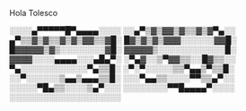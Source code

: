Hola Tolesco

░░░░▄▀▀▀▀▀█▀▄▄▄▄░░░░
░░▄▀▒▓▒▓▓▒▓▒▒▓▒▓▀▄░░
▄▀▒▒▓▒▓▒▒▓▒▓▒▓▓▒▒▓█░
█▓▒▓▒▓▒▓▓▓░░░░░░▓▓█░
█▓▓▓▓▓▒▓▒░░░░░░░░▓█░
▓▓▓▓▓▒░░░░░░░░░░░░█░
▓▓▓▓░░░░▄▄▄▄░░░▄█▄▀░
░▀▄▓░░▒▀▓▓▒▒░░█▓▒▒░░
▀▄░░░░░░░░░░░░▀▄▒▒█░
░▀░▀░░░░░▒▒▀▄▄▒▀▒▒█░
░░▀░░░░░░▒▄▄▒▄▄▄▒▒█░
░░░▀▄▄▒▒░░░░▀▀▒▒▄▀░░
░░░░░▀█▄▒▒░░░░▒▄▀░░░
░░░░░░░░▀▀█▄▄▄▄▀░░░░
░░░░░░░░░░░░░░░░░░░░
